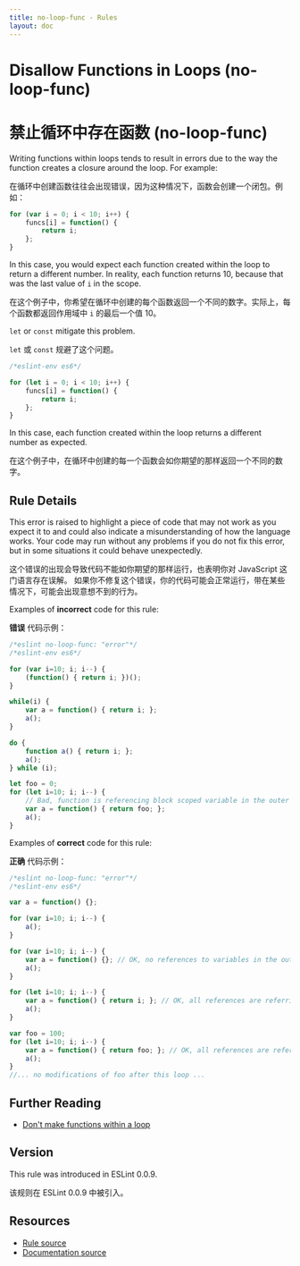 ```yaml
---
title: no-loop-func - Rules
layout: doc
---
```

<!-- Note: No pull requests accepted for this file. See README.md in the root directory for details. -->

# Disallow Functions in Loops (no-loop-func)

# 禁止循环中存在函数 (no-loop-func)

Writing functions within loops tends to result in errors due to the way the function creates a closure around the loop. For example:

在循环中创建函数往往会出现错误，因为这种情况下，函数会创建一个闭包。例如：

```js
for (var i = 0; i < 10; i++) {
    funcs[i] = function() {
        return i;
    };
}
```

In this case, you would expect each function created within the loop to return a different number. In reality, each function returns 10, because that was the last value of `i` in the scope.

在这个例子中，你希望在循环中创建的每个函数返回一个不同的数字。实际上，每个函数都返回作用域中 `i` 的最后一个值 10。

`let` or `const` mitigate this problem.

`let` 或 `const` 规避了这个问题。 

```js
/*eslint-env es6*/

for (let i = 0; i < 10; i++) {
    funcs[i] = function() {
        return i;
    };
}
```

In this case, each function created within the loop returns a different number as expected.

在这个例子中，在循环中创建的每一个函数会如你期望的那样返回一个不同的数字。

## Rule Details

This error is raised to highlight a piece of code that may not work as you expect it to and could also indicate a misunderstanding of how the language works. Your code may run without any problems if you do not fix this error, but in some situations it could behave unexpectedly.

这个错误的出现会导致代码不能如你期望的那样运行，也表明你对 JavaScript 这门语言存在误解。
如果你不修复这个错误，你的代码可能会正常运行，带在某些情况下，可能会出现意想不到的行为。

Examples of **incorrect** code for this rule:

**错误** 代码示例：

```js
/*eslint no-loop-func: "error"*/
/*eslint-env es6*/

for (var i=10; i; i--) {
    (function() { return i; })();
}

while(i) {
    var a = function() { return i; };
    a();
}

do {
    function a() { return i; };
    a();
} while (i);

let foo = 0;
for (let i=10; i; i--) {
    // Bad, function is referencing block scoped variable in the outer scope.
    var a = function() { return foo; };
    a();
}
```

Examples of **correct** code for this rule:

**正确** 代码示例：


```js
/*eslint no-loop-func: "error"*/
/*eslint-env es6*/

var a = function() {};

for (var i=10; i; i--) {
    a();
}

for (var i=10; i; i--) {
    var a = function() {}; // OK, no references to variables in the outer scopes.
    a();
}

for (let i=10; i; i--) {
    var a = function() { return i; }; // OK, all references are referring to block scoped variables in the loop.
    a();
}

var foo = 100;
for (let i=10; i; i--) {
    var a = function() { return foo; }; // OK, all references are referring to never modified variables.
    a();
}
//... no modifications of foo after this loop ...
```

## Further Reading

* [Don't make functions within a loop](http://jslinterrors.com/dont-make-functions-within-a-loop/)

## Version

This rule was introduced in ESLint 0.0.9.

该规则在 ESLint 0.0.9 中被引入。

## Resources

* [Rule source](https://github.com/eslint/eslint/tree/master/lib/rules/no-loop-func.js)
* [Documentation source](https://github.com/eslint/eslint/tree/master/docs/rules/no-loop-func.md)
